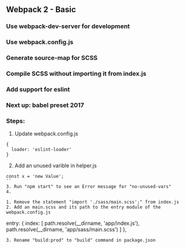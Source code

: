 ## Webpack 2 - Basic
### Use webpack-dev-server for development
### Use webpack.config.js
### Generate source-map for SCSS 
### Compile SCSS without importing it from index.js
### Add support for eslint

### Next up: babel preset 2017

### Steps:
1. Update webpack.config.js
  ```
  {
    loader: 'eslint-loader'
  }
  ```
2. Add an unused varible in helper.js
  ```
  const x = 'new Value';
  ``
3. Run "npm start" to see an Error message for "no-unused-vars"
4. 

1. Remove the statement "import './sass/main.scss';" from index.js
2. Add an main.scss and its path to the entry module of the webpack.config.js
```
  entry: {
    index: [
      path.resolve(__dirname, 'app/index.js'),
      path.resolve(__dirname, 'app/sass/main.scss')
    ]
  },
```
3. Rename "build:prod" to "build" command in package.json




